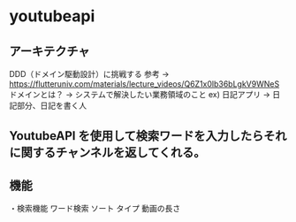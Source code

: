 # youtubeapi

## アーキテクチャ

DDD（ドメイン駆動設計）に挑戦する
参考 → https://flutteruniv.com/materials/lecture_videos/Q6Z1x0lb36bLgkV9WNeS
ドメインとは？
→ システムで解決したい業務領域のこと
ex) 日記アプリ
→ 日記部分、日記を書く人

## YoutubeAPI を使用して検索ワードを入力したらそれに関するチャンネルを返してくれる。

## 機能

・検索機能
ワード検索
ソート
タイプ
動画の長さ
